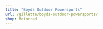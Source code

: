 ```yaml
---
title: "Boyds Outdoor Powersports"
url: /gillette/boyds-outdoor-powersports/
shop: Motorrad
---
```

